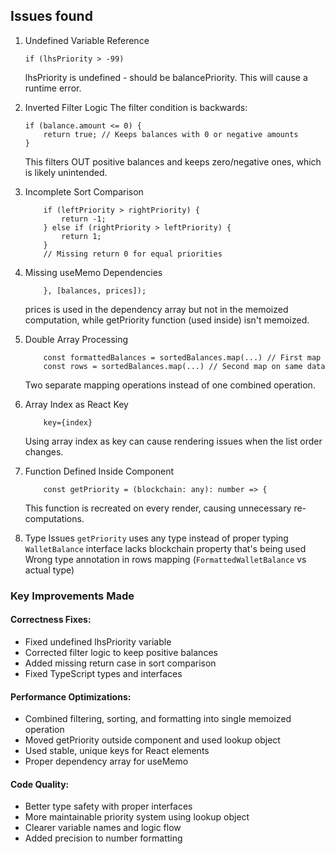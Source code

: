 ## Issues found

1. Undefined Variable Reference
    ```
    if (lhsPriority > -99)
    ```
    lhsPriority is undefined - should be balancePriority. This will cause a runtime error.

2. Inverted Filter Logic
    The filter condition is backwards:
    ```
    if (balance.amount <= 0) {
        return true; // Keeps balances with 0 or negative amounts
    }
    ```
    This filters OUT positive balances and keeps zero/negative ones, which is likely unintended.

3. Incomplete Sort Comparison
    ```
        if (leftPriority > rightPriority) {
            return -1;
        } else if (rightPriority > leftPriority) {
            return 1;
        }
        // Missing return 0 for equal priorities
    ```

4. Missing useMemo Dependencies
    ```
        }, [balances, prices]);
    ```
    prices is used in the dependency array but not in the memoized computation, while getPriority function (used inside) isn't memoized.

5. Double Array Processing
    ```
        const formattedBalances = sortedBalances.map(...) // First map
        const rows = sortedBalances.map(...) // Second map on same data
    ```
    Two separate mapping operations instead of one combined operation.

6. Array Index as React Key
    ```
        key={index}
    ```
    Using array index as key can cause rendering issues when the list order changes.

7. Function Defined Inside Component
    ```
        const getPriority = (blockchain: any): number => {
    ```
    This function is recreated on every render, causing unnecessary re-computations.

8. Type Issues
    `getPriority` uses any type instead of proper typing
    `WalletBalance` interface lacks blockchain property that's being used
    Wrong type annotation in rows mapping (`FormattedWalletBalance` vs actual type)

### Key Improvements Made
#### Correctness Fixes:

- Fixed undefined lhsPriority variable
- Corrected filter logic to keep positive balances
- Added missing return case in sort comparison
- Fixed TypeScript types and interfaces

#### Performance Optimizations:

- Combined filtering, sorting, and formatting into single memoized operation
- Moved getPriority outside component and used lookup object
- Used stable, unique keys for React elements
- Proper dependency array for useMemo

#### Code Quality:

- Better type safety with proper interfaces
- More maintainable priority system using lookup object
- Clearer variable names and logic flow
- Added precision to number formatting